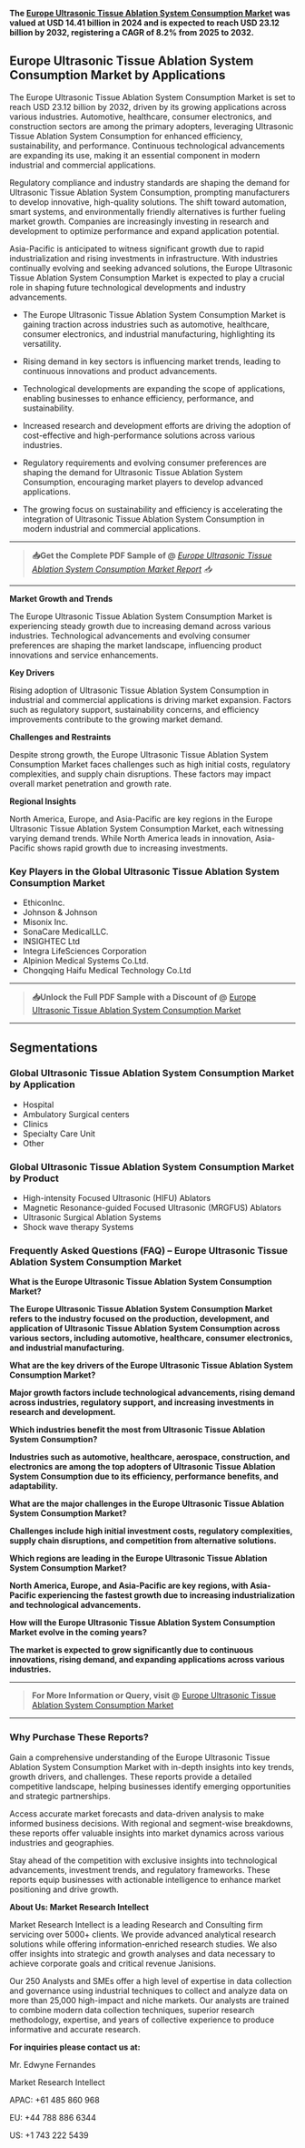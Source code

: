 <p><strong>The <a href="https://www.marketresearchintellect.com/download-sample/?rid=349953&amp;utm_source=Pulse-April-Europe&amp;utm_medium=852">Europe Ultrasonic Tissue Ablation System Consumption Market</a> was valued at USD 14.41 billion in 2024 and is expected to reach USD 23.12 billion by 2032, registering a CAGR of 8.2% from 2025 to 2032.</strong></p><h2>Europe Ultrasonic Tissue Ablation System Consumption Market by Applications&nbsp;</h2><p><p>The Europe Ultrasonic Tissue Ablation System Consumption Market is set to reach USD 23.12 billion by 2032, driven by its growing applications across various industries. Automotive, healthcare, consumer electronics, and construction sectors are among the primary adopters, leveraging Ultrasonic Tissue Ablation System Consumption for enhanced efficiency, sustainability, and performance. Continuous technological advancements are expanding its use, making it an essential component in modern industrial and commercial applications.</p><p>Regulatory compliance and industry standards are shaping the demand for Ultrasonic Tissue Ablation System Consumption, prompting manufacturers to develop innovative, high-quality solutions. The shift toward automation, smart systems, and environmentally friendly alternatives is further fueling market growth. Companies are increasingly investing in research and development to optimize performance and expand application potential.</p><p>Asia-Pacific is anticipated to witness significant growth due to rapid industrialization and rising investments in infrastructure. With industries continually evolving and seeking advanced solutions, the Europe Ultrasonic Tissue Ablation System Consumption Market is expected to play a crucial role in shaping future technological developments and industry advancements.</p></p><ul><li><p>The Europe Ultrasonic Tissue Ablation System Consumption Market is gaining traction across industries such as automotive, healthcare, consumer electronics, and industrial manufacturing, highlighting its versatility.</p></li><li><p>Rising demand in key sectors is influencing market trends, leading to continuous innovations and product advancements.</p></li><li><p>Technological developments are expanding the scope of applications, enabling businesses to enhance efficiency, performance, and sustainability.</p></li><li><p>Increased research and development efforts are driving the adoption of cost-effective and high-performance solutions across various industries.</p></li><li><p>Regulatory requirements and evolving consumer preferences are shaping the demand for Ultrasonic Tissue Ablation System Consumption, encouraging market players to develop advanced applications.</p></li><li><p>The growing focus on sustainability and efficiency is accelerating the integration of Ultrasonic Tissue Ablation System Consumption in modern industrial and commercial applications.</p></li></ul><hr /><blockquote><p><strong><span class="font-[700]">📥Get the Complete PDF Sample of @ </span></strong><em><span class="font-[700]"><a href="https://www.marketresearchintellect.com/download-sample/?rid=349953&amp;utm_source=Pulse-April-Europe&amp;utm_medium=852" target="_blank" data-tracking-control-name="article-ssr-frontend-pulse_little-text-block" data-tracking-will-navigate="" data-test-link="">Europe Ultrasonic Tissue Ablation System Consumption Market Report</a>&nbsp;📥</span></em></p></blockquote><hr /><p class="" data-start="77" data-end="360"><strong data-start="77" data-end="105">Market Growth and Trends</strong></p><p class="" data-start="77" data-end="360">The Europe Ultrasonic Tissue Ablation System Consumption Market is experiencing steady growth due to increasing demand across various industries. Technological advancements and evolving consumer preferences are shaping the market landscape, influencing product innovations and service enhancements.</p><p class="" data-start="362" data-end="606"><strong data-start="362" data-end="377">Key Drivers</strong></p><p class="" data-start="362" data-end="606">Rising adoption of Ultrasonic Tissue Ablation System Consumption in industrial and commercial applications is driving market expansion. Factors such as regulatory support, sustainability concerns, and efficiency improvements contribute to the growing market demand.</p><p class="" data-start="608" data-end="849"><strong data-start="608" data-end="637">Challenges and Restraints</strong></p><p class="" data-start="608" data-end="849">Despite strong growth, the Europe Ultrasonic Tissue Ablation System Consumption Market faces challenges such as high initial costs, regulatory complexities, and supply chain disruptions. These factors may impact overall market penetration and growth rate.</p><p class="" data-start="851" data-end="1095"><strong data-start="851" data-end="872">Regional Insights</strong></p><p class="" data-start="851" data-end="1095">North America, Europe, and Asia-Pacific are key regions in the Europe Ultrasonic Tissue Ablation System Consumption Market, each witnessing varying demand trends. While North America leads in innovation, Asia-Pacific shows rapid growth due to increasing investments.</p><p><h3>Key Players in the Global Ultrasonic Tissue Ablation System Consumption Market </h3><ul><li>EthiconInc.</li><li>Johnson & Johnson</li><li>Misonix Inc.</li><li>SonaCare MedicalLLC.</li><li>INSIGHTEC Ltd</li><li>Integra LifeSciences Corporation</li><li>Alpinion Medical Systems Co.Ltd.</li><li>Chongqing Haifu Medical Technology Co.Ltd</li></ul></p><hr /><blockquote><p><strong>📥Unlock the Full PDF Sample with a Discount of @</strong> <a href="https://www.marketresearchintellect.com/ask-for-discount/?rid=349953&amp;utm_source=Pulse-April-Europe&amp;utm_medium=852">Europe Ultrasonic Tissue Ablation System Consumption Market</a></p></blockquote><hr /><p><h2>Segmentations</h2><h3>Global Ultrasonic Tissue Ablation System Consumption Market by Application</h3><ul><li>Hospital</li><li>Ambulatory Surgical centers</li><li>Clinics</li><li>Specialty Care Unit</li><li>Other</li></ul><h3>Global Ultrasonic Tissue Ablation System Consumption Market by Product</h3><ul><li>High-intensity Focused Ultrasonic (HIFU) Ablators</li><li>Magnetic Resonance-guided Focused Ultrasonic (MRGFUS) Ablators</li><li>Ultrasonic Surgical Ablation Systems</li><li>Shock wave therapy Systems</li></ul></p><h3><strong>Frequently Asked Questions (FAQ) &ndash; Europe Ultrasonic Tissue Ablation System Consumption Market</strong></h3><p><strong>What is the Europe Ultrasonic Tissue Ablation System Consumption Market?</strong></p><p><strong>The Europe Ultrasonic Tissue Ablation System Consumption Market refers to the industry focused on the production, development, and application of Ultrasonic Tissue Ablation System Consumption across various sectors, including automotive, healthcare, consumer electronics, and industrial manufacturing.</strong></p><p><strong>What are the key drivers of the Europe Ultrasonic Tissue Ablation System Consumption Market?</strong></p><p><strong>Major growth factors include technological advancements, rising demand across industries, regulatory support, and increasing investments in research and development.</strong></p><p><strong>Which industries benefit the most from Ultrasonic Tissue Ablation System Consumption?</strong></p><p><strong>Industries such as automotive, healthcare, aerospace, construction, and electronics are among the top adopters of Ultrasonic Tissue Ablation System Consumption due to its efficiency, performance benefits, and adaptability.</strong></p><p><strong>What are the major challenges in the Europe Ultrasonic Tissue Ablation System Consumption Market?</strong></p><p><strong>Challenges include high initial investment costs, regulatory complexities, supply chain disruptions, and competition from alternative solutions.</strong></p><p><strong>Which regions are leading in the Europe Ultrasonic Tissue Ablation System Consumption Market?</strong></p><p><strong>North America, Europe, and Asia-Pacific are key regions, with Asia-Pacific experiencing the fastest growth due to increasing industrialization and technological advancements.</strong></p><p><strong>How will the Europe Ultrasonic Tissue Ablation System Consumption Market evolve in the coming years?</strong></p><p><strong>The market is expected to grow significantly due to continuous innovations, rising demand, and expanding applications across various industries.</strong></p><hr /><blockquote><p><span class="font-[700]"><strong>For More Information or Query, visit&nbsp;@</strong>&nbsp;</span><span class="font-[700]"><a href="https://www.marketresearchintellect.com/product/global-ultrasonic-tissue-ablation-system-consumption-market-size-and-forecast/?utm_source=Linkedin&utm_medium=852" target="_blank" data-tracking-control-name="article-ssr-frontend-pulse_little-text-block" data-tracking-will-navigate="" data-test-link="">Europe Ultrasonic Tissue Ablation System Consumption Market</a></span></p></blockquote><hr /><h3><strong data-start="0" data-end="31">Why Purchase These Reports?</strong></h3><p class="" data-start="35" data-end="297">Gain a comprehensive understanding of the Europe Ultrasonic Tissue Ablation System Consumption Market with in-depth insights into key trends, growth drivers, and challenges. These reports provide a detailed competitive landscape, helping businesses identify emerging opportunities and strategic partnerships.</p><p class="" data-start="299" data-end="540">Access accurate market forecasts and data-driven analysis to make informed business decisions. With regional and segment-wise breakdowns, these reports offer valuable insights into market dynamics across various industries and geographies.</p><p class="" data-start="542" data-end="784">Stay ahead of the competition with exclusive insights into technological advancements, investment trends, and regulatory frameworks. These reports equip businesses with actionable intelligence to enhance market positioning and drive growth.</p><p><strong><span class="font-[700]">About Us: Market Research Intellect</span></strong></p><p><span class="">Market Research Intellect is a leading Research and Consulting firm servicing over 5000+ clients. We provide advanced analytical research solutions while offering information-enriched research studies.&nbsp;</span>We also offer insights into strategic and growth analyses and data necessary to achieve corporate goals and critical revenue Janisions.</p><p><span class="">Our 250 Analysts and SMEs offer a high level of expertise in data collection and governance using industrial techniques to collect and analyze data on more than 25,000 high-impact and niche markets. Our analysts are trained to combine modern data collection techniques, superior research methodology, expertise, and years of collective experience to produce informative and accurate research.</span></p><p><strong>For inquiries please contact us at:</strong></p><p>Mr. Edwyne Fernandes</p><p>Market Research Intellect</p><p>APAC: +61 485 860 968</p><p>EU: +44 788 886 6344</p><p>US: +1 743 222 5439</p>